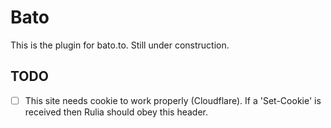 # Bato

This is the plugin for bato.to. Still under construction.

## TODO

 - [ ] This site needs cookie to work properly (Cloudflare). If a 'Set-Cookie' is received then Rulia should obey this header.
